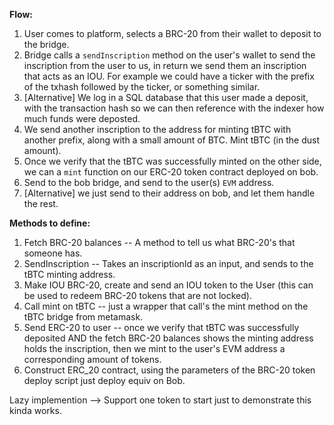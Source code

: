 **Flow:**

1. User comes to platform, selects a BRC-20 from their wallet to deposit to the bridge.    
2. Bridge calls a `sendInscription` method on the user's wallet to send the inscription from the user to us, in return we send them an inscription that acts as an IOU. For example we could have a ticker with the prefix of the txhash followed by the ticker, or something similar.  
2. [Alternative] We log in a SQL database that this user made a deposit, with the transaction hash so we can then reference with the indexer how much funds were deposted.  
3. We send another inscription to the address for minting tBTC with another prefix, along with a small amount of BTC. Mint tBTC (in the dust amount).  
4. Once we verify that the tBTC was successfully minted on the other side, we can a `mint` function on our ERC-20 token contract deployed on bob.   
5. Send to the bob bridge, and send to the user(s) `EVM` address.  
5. [Alternative] we just send to their address on bob, and let them handle the rest.  

**Methods to define:**
1. Fetch BRC-20 balances -- A method to tell us what BRC-20's that someone has.  
2. SendInscription -- Takes an inscriptionId as an input, and sends to the tBTC minting address.  
3. Make IOU BRC-20, create and send an IOU token to the User (this can be used to redeem BRC-20 tokens that are not locked).  
4. Call mint on tBTC -- just a wrapper that call's the mint method on the tBTC bridge from metamask.  
5. Send ERC-20 to user -- once we verify that tBTC was successfully deposited AND the fetch BRC-20 balances shows the minting address holds the inscription, then we mint to the user's EVM address a corresponding amount of tokens.  
6. Construct ERC_20 contract, using the parameters of the BRC-20 token deploy script just deploy equiv on Bob.  

Lazy implemention --> Support one token to start just to demonstrate this kinda works.  